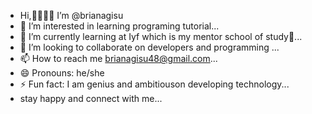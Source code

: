-  Hi,👋👋👋👋 I’m @brianagisu
- 👀 I’m interested in learning programing tutorial...
- 🌱 I’m currently learning at  Iyf which is my mentor school of study📖...
- 💞️ I’m looking to collaborate on developers and programming ...
- 📫 How to reach me brianagisu48@gmail.com...
- 😄 Pronouns: he/she 
- ⚡ Fun fact: I am  genius and ambitiouson developing technology...
- stay happy and connect with me...

<!---
brianagisu/brianagisu is a ✨ special ✨ repository because its `README.md` (this file) appears on your GitHub profile.
You can click the Preview link to take a look at your changes.
--->
